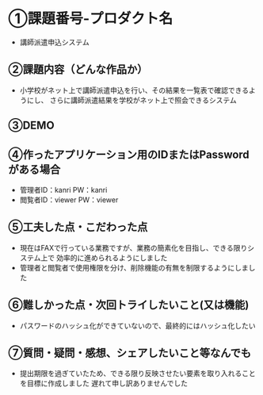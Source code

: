 # ①課題番号-プロダクト名

- 講師派遣申込システム

## ②課題内容（どんな作品か）

- 小学校がネット上で講師派遣申込を行い、その結果を一覧表で確認できるようにし、
  さらに講師派遣結果を学校がネット上で照会できるシステム

## ③DEMO



## ④作ったアプリケーション用のIDまたはPasswordがある場合

- 管理者ID：kanri  PW：kanri
- 閲覧者ID：viewer PW：viewer

## ⑤工夫した点・こだわった点

- 現在はFAXで行っている業務ですが、業務の簡素化を目指し、できる限りシステム上で
  効率的に進められるようにしました
- 管理者と閲覧者で使用権限を分け、削除機能の有無を制限するようにしました

## ⑥難しかった点・次回トライしたいこと(又は機能)

- パスワードのハッシュ化ができていないので、最終的にはハッシュ化したい

## ⑦質問・疑問・感想、シェアしたいこと等なんでも

- 提出期限を過ぎていたため、できる限り反映させたい要素を取り入れることを目標に作成しました
  遅れて申し訳ありませんでした